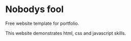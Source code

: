 # Nobodys fool
Free website template for portfolio.

This website demonstrates html, css and javascript skills.
